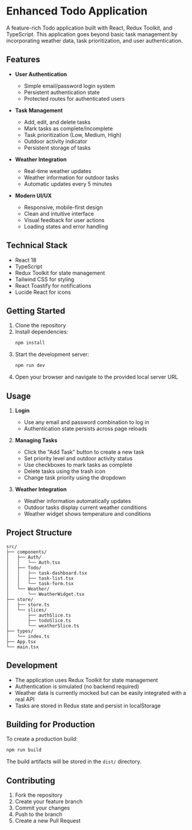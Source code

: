# Enhanced Todo Application

A feature-rich Todo application built with React, Redux Toolkit, and TypeScript. This application goes beyond basic task management by incorporating weather data, task prioritization, and user authentication.

## Features

- **User Authentication**
  - Simple email/password login system
  - Persistent authentication state
  - Protected routes for authenticated users

- **Task Management**
  - Add, edit, and delete tasks
  - Mark tasks as complete/incomplete
  - Task prioritization (Low, Medium, High)
  - Outdoor activity indicator
  - Persistent storage of tasks

- **Weather Integration**
  - Real-time weather updates
  - Weather information for outdoor tasks
  - Automatic updates every 5 minutes

- **Modern UI/UX**
  - Responsive, mobile-first design
  - Clean and intuitive interface
  - Visual feedback for user actions
  - Loading states and error handling

## Technical Stack

- React 18
- TypeScript
- Redux Toolkit for state management
- Tailwind CSS for styling
- React Toastify for notifications
- Lucide React for icons

## Getting Started

1. Clone the repository
2. Install dependencies:
   ```bash
   npm install
   ```
3. Start the development server:
   ```bash
   npm run dev
   ```
4. Open your browser and navigate to the provided local server URL

## Usage

1. **Login**
   - Use any email and password combination to log in
   - Authentication state persists across page reloads

2. **Managing Tasks**
   - Click the "Add Task" button to create a new task
   - Set priority level and outdoor activity status
   - Use checkboxes to mark tasks as complete
   - Delete tasks using the trash icon
   - Change task priority using the dropdown

3. **Weather Integration**
   - Weather information automatically updates
   - Outdoor tasks display current weather conditions
   - Weather widget shows temperature and conditions

## Project Structure

```
src/
├── components/
│   ├── Auth/
│   │   └── Auth.tsx
│   ├── Todo/
│   │   ├── task-dashboard.tsx
│   │   ├── task-list.tsx
│   │   └── task-form.tsx
│   └── Weather/
│       └── WeatherWidget.tsx
├── store/
│   ├── store.ts
│   └── slices/
│       ├── authSlice.ts
│       ├── todoSlice.ts
│       └── weatherSlice.ts
├── types/
│   └── index.ts
├── App.tsx
└── main.tsx
```

## Development

- The application uses Redux Toolkit for state management
- Authentication is simulated (no backend required)
- Weather data is currently mocked but can be easily integrated with a real API
- Tasks are stored in Redux state and persist in localStorage

## Building for Production

To create a production build:

```bash
npm run build
```

The build artifacts will be stored in the `dist/` directory.

## Contributing

1. Fork the repository
2. Create your feature branch
3. Commit your changes
4. Push to the branch
5. Create a new Pull Request
